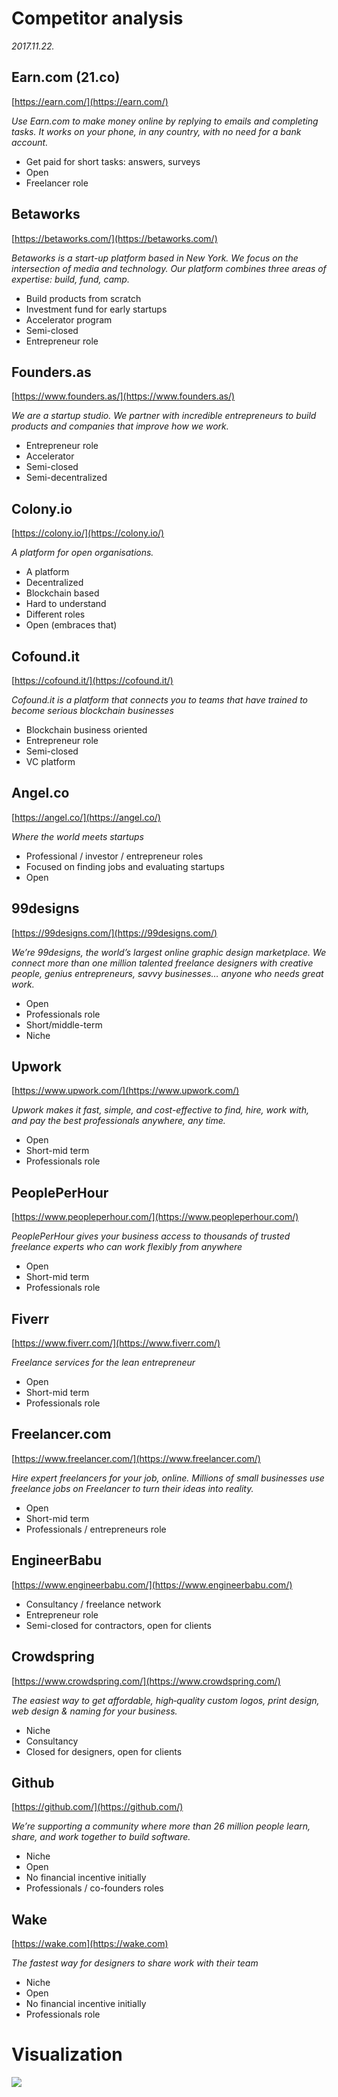 # Competitor analysis

*2017.11.22.*

## Earn.com (21.co)

[https://earn.com/](https://earn.com/)

*Use Earn.com to make money online by replying to emails and completing tasks. It works on your phone, in any country, with no need for a bank account.*

- Get paid for short tasks: answers, surveys
- Open
- Freelancer role

## Betaworks

[https://betaworks.com/](https://betaworks.com/)

*Betaworks is a start-up platform based in New York. We focus on the intersection of media and technology. Our platform combines three areas of expertise: build, fund, camp.*

- Build products from scratch
- Investment fund for early startups
- Accelerator program
- Semi-closed
- Entrepreneur role

## Founders.as

[https://www.founders.as/](https://www.founders.as/)

*We are a startup studio. We partner with incredible entrepreneurs to build products and companies that improve how we work.*

- Entrepreneur role
- Accelerator
- Semi-closed
- Semi-decentralized

## Colony.io

[https://colony.io/](https://colony.io/)

*A platform for open organisations.*

- A platform
- Decentralized
- Blockchain based
- Hard to understand
- Different roles
- Open (embraces that)

## Cofound.it

[https://cofound.it/](https://cofound.it/)

*Cofound.it is a platform that connects you to teams that have trained to become serious blockchain businesses*

- Blockchain business oriented
- Entrepreneur role
- Semi-closed
- VC platform

## Angel.co

[https://angel.co/](https://angel.co/)

*Where the world meets startups*

- Professional / investor / entrepreneur roles
- Focused on finding jobs and evaluating startups
- Open

## 99designs

[https://99designs.com/](https://99designs.com/)

*We’re 99designs, the world’s largest online graphic design marketplace. We connect more than one million talented freelance designers with creative people, genius entrepreneurs, savvy businesses… anyone who needs great work.*

- Open
- Professionals role
- Short/middle-term
- Niche

## Upwork

[https://www.upwork.com/](https://www.upwork.com/)

*Upwork makes it fast, simple, and cost-effective to find, hire, work with, and pay the best professionals anywhere, any time.*

- Open
- Short-mid term
- Professionals role

## PeoplePerHour

[https://www.peopleperhour.com/](https://www.peopleperhour.com/)

*PeoplePerHour gives your business access to thousands of trusted freelance experts who can work flexibly from anywhere*

- Open
- Short-mid term
- Professionals role

## Fiverr

[https://www.fiverr.com/](https://www.fiverr.com/)

*Freelance services for the lean entrepreneur*

- Open
- Short-mid term
- Professionals role

## Freelancer.com

[https://www.freelancer.com/](https://www.freelancer.com/)

*Hire expert freelancers for your job, online. Millions of small businesses use freelance jobs on Freelancer to turn their ideas into reality.*

- Open
- Short-mid term
- Professionals / entrepreneurs role

## EngineerBabu

[https://www.engineerbabu.com/](https://www.engineerbabu.com/)

- Consultancy / freelance network
- Entrepreneur role
- Semi-closed for contractors, open for clients

## Crowdspring

[https://www.crowdspring.com/](https://www.crowdspring.com/)

*The easiest way to get affordable, high‑quality custom logos, print design, web design & naming for your business.*

- Niche
- Consultancy
- Closed for designers, open for clients

## Github

[https://github.com/](https://github.com/)

*We’re supporting a community where more than 26 million people learn, share, and work together to build software.*

- Niche
- Open
- No financial incentive initially
- Professionals / co-founders roles

## Wake

[https://wake.com](https://wake.com)

*The fastest way for designers to share work with their team*

- Niche
- Open
- No financial incentive initially
- Professionals role

# Visualization

![](https://i.imgur.com/NzICo2q.jpg)